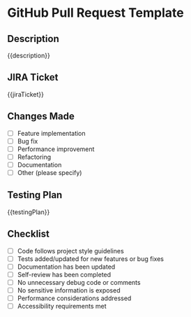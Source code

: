 # GitHub Pull Request Template

## Description

<!-- Provide a detailed description of the changes in this PR -->

{{description}}

## JIRA Ticket

<!-- Add a link to the JIRA ticket this PR addresses -->

{{jiraTicket}}

## Changes Made

<!-- List the key changes made in this PR -->

- [ ] Feature implementation
- [ ] Bug fix
- [ ] Performance improvement
- [ ] Refactoring
- [ ] Documentation
- [ ] Other (please specify)

## Testing Plan

<!-- Describe how you tested these changes -->

{{testingPlan}}

## Checklist

<!-- Ensure all items are checked before requesting a review -->

- [ ] Code follows project style guidelines
- [ ] Tests added/updated for new features or bug fixes
- [ ] Documentation has been updated
- [ ] Self-review has been completed
- [ ] No unnecessary debug code or comments
- [ ] No sensitive information is exposed
- [ ] Performance considerations addressed
- [ ] Accessibility requirements met
